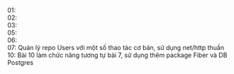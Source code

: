 01:  
02:  
03:  
05:  
06:  
07: Quản lý repo Users với một số thao tác cơ bản, sử dụng net/http thuần  
10: Bài 10 làm chức năng tương tự bài 7, sử dụng thêm package Fiber và DB Postgres  